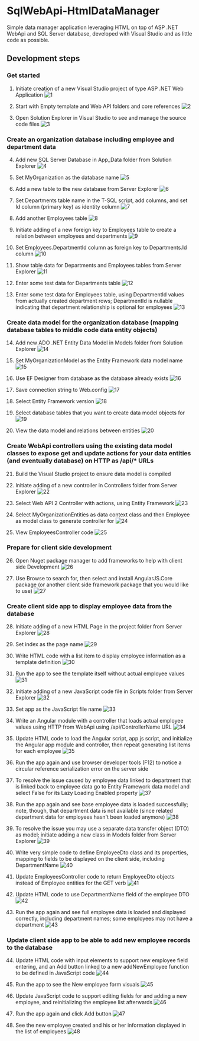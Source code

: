 # SqlWebApi-HtmlDataManager
Simple data manager application leveraging HTML on top of ASP .NET WebApi and SQL Server database, developed with Visual Studio and as little code as possible.

## Development steps
### Get started
1. Initiate creation of a new Visual Studio project of type ASP .NET Web Application
![1](https://raw.githubusercontent.com/SDolha/SqlWebApi-HtmlDataManger/master/Development-screenshots/1.png)

2. Start with Empty template and Web API folders and core references
![2](https://raw.githubusercontent.com/SDolha/SqlWebApi-HtmlDataManger/master/Development-screenshots/2.png)

3. Open Solution Explorer in Visual Studio to see and manage the source code files
![3](https://raw.githubusercontent.com/SDolha/SqlWebApi-HtmlDataManger/master/Development-screenshots/3.png)

### Create an organization database including employee and department data
4. Add new SQL Server Database in App_Data folder from Solution Explorer
![4](https://raw.githubusercontent.com/SDolha/SqlWebApi-HtmlDataManger/master/Development-screenshots/4.png)

5. Set MyOrganization as the database name
![5](https://raw.githubusercontent.com/SDolha/SqlWebApi-HtmlDataManger/master/Development-screenshots/5.png)

6. Add a new table to the new database from Server Explorer
![6](https://raw.githubusercontent.com/SDolha/SqlWebApi-HtmlDataManger/master/Development-screenshots/6.png)

7. Set Departments table name in the T-SQL script, add columns, and set Id column (primary key) as identity column
![7](https://raw.githubusercontent.com/SDolha/SqlWebApi-HtmlDataManger/master/Development-screenshots/7.png)

8. Add another Employees table
![8](https://raw.githubusercontent.com/SDolha/SqlWebApi-HtmlDataManger/master/Development-screenshots/8.png)

9. Initiate adding of a new foreign key to Employees table to create a relation between employees and departments
![9](https://raw.githubusercontent.com/SDolha/SqlWebApi-HtmlDataManger/master/Development-screenshots/9.png)

10. Set Employees.DepartmentId column as foreign key to Departments.Id column
![10](https://raw.githubusercontent.com/SDolha/SqlWebApi-HtmlDataManger/master/Development-screenshots/10.png)

11. Show table data for Departments and Employees tables from Server Explorer
![11](https://raw.githubusercontent.com/SDolha/SqlWebApi-HtmlDataManger/master/Development-screenshots/11.png)

12. Enter some test data for Departments table
![12](https://raw.githubusercontent.com/SDolha/SqlWebApi-HtmlDataManger/master/Development-screenshots/12.png)

13. Enter some test data for Employees table, using DepartmentId values from actually created department rows; DepartmentId is nullable indicating that department relationship is optional for employees
![13](https://raw.githubusercontent.com/SDolha/SqlWebApi-HtmlDataManger/master/Development-screenshots/13.png)

### Create data model for the organization database (mapping database tables to middle code data entity objects)
14. Add new ADO .NET Entity Data Model in Models folder from Solution Explorer
![14](https://raw.githubusercontent.com/SDolha/SqlWebApi-HtmlDataManger/master/Development-screenshots/14.png)

15. Set MyOrganizationModel as the Entity Framework data model name
![15](https://raw.githubusercontent.com/SDolha/SqlWebApi-HtmlDataManger/master/Development-screenshots/15.png)

16. Use EF Designer from database as the database already exists
![16](https://raw.githubusercontent.com/SDolha/SqlWebApi-HtmlDataManger/master/Development-screenshots/16.png)

17. Save connection string to Web.config
![17](https://raw.githubusercontent.com/SDolha/SqlWebApi-HtmlDataManger/master/Development-screenshots/17.png)

18. Select Entity Framework version
![18](https://raw.githubusercontent.com/SDolha/SqlWebApi-HtmlDataManger/master/Development-screenshots/18.png)

19. Select database tables that you want to create data model objects for
![19](https://raw.githubusercontent.com/SDolha/SqlWebApi-HtmlDataManger/master/Development-screenshots/19.png)

20. View the data model and relations between entities
![20](https://raw.githubusercontent.com/SDolha/SqlWebApi-HtmlDataManger/master/Development-screenshots/20.png)

### Create WebApi controllers using the existing data model classes to expose get and update actions for your data entities (and eventually database) on HTTP as /api/* URLs
21. Build the Visual Studio project to ensure data model is compiled
22. Initiate adding of a new controller in Controllers folder from Server Explorer
![22](https://raw.githubusercontent.com/SDolha/SqlWebApi-HtmlDataManger/master/Development-screenshots/22.png)

23. Select Web API 2 Controller with actions, using Entity Framework
![23](https://raw.githubusercontent.com/SDolha/SqlWebApi-HtmlDataManger/master/Development-screenshots/23.png)

24. Select MyOrganizationEntities as data context class and then Employee as model class to generate controller for
![24](https://raw.githubusercontent.com/SDolha/SqlWebApi-HtmlDataManger/master/Development-screenshots/24.png)

25. View EmployeesController code
![25](https://raw.githubusercontent.com/SDolha/SqlWebApi-HtmlDataManger/master/Development-screenshots/25.png)

### Prepare for client side development
26. Open Nuget package manager to add frameworks to help with client side Development
![26](https://raw.githubusercontent.com/SDolha/SqlWebApi-HtmlDataManger/master/Development-screenshots/26.png)

27. Use Browse to search for, then select and install AngularJS.Core package (or another client side framework package that you would like to use)
![27](https://raw.githubusercontent.com/SDolha/SqlWebApi-HtmlDataManger/master/Development-screenshots/27.png)

### Create client side app to display employee data from the database
28. Initiate adding of a new HTML Page in the project folder from Server Explorer
![28](https://raw.githubusercontent.com/SDolha/SqlWebApi-HtmlDataManger/master/Development-screenshots/28.png)

29. Set index as the page name
![29](https://raw.githubusercontent.com/SDolha/SqlWebApi-HtmlDataManger/master/Development-screenshots/29.png)

30. Write HTML code with a list item to display employee information as a template definition
![30](https://raw.githubusercontent.com/SDolha/SqlWebApi-HtmlDataManger/master/Development-screenshots/30.png)

31. Run the app to see the template itself without actual employee values
![31](https://raw.githubusercontent.com/SDolha/SqlWebApi-HtmlDataManger/master/Development-screenshots/31.png)

32. Initiate adding of a new JavaScript code file in Scripts folder from Server Explorer
![32](https://raw.githubusercontent.com/SDolha/SqlWebApi-HtmlDataManger/master/Development-screenshots/32.png)

33. Set app as the JavaScript file name
![33](https://raw.githubusercontent.com/SDolha/SqlWebApi-HtmlDataManger/master/Development-screenshots/33.png)

34. Write an Angular module with a controller that loads actual employee values using HTTP from WebApi using /api/ControllerName URL
![34](https://raw.githubusercontent.com/SDolha/SqlWebApi-HtmlDataManger/master/Development-screenshots/34.png)

35. Update HTML code to load the Angular script, app.js script, and initialize the Angular app module and controller, then repeat generating list items for each employee
![35](https://raw.githubusercontent.com/SDolha/SqlWebApi-HtmlDataManger/master/Development-screenshots/35.png)

36. Run the app again and use browser developer tools (F12) to notice a circular reference serialization error on the server side

37. To resolve the issue caused by employee data linked to department that is linked back to employee data go to Entity Framework data model and select False for its Lazy Loading Enabled property
![37](https://raw.githubusercontent.com/SDolha/SqlWebApi-HtmlDataManger/master/Development-screenshots/37.png)

38. Run the app again and see base employee data is loaded successfully; note, though, that department data is not available (since related department data for employees hasn't been loaded anymore)
![38](https://raw.githubusercontent.com/SDolha/SqlWebApi-HtmlDataManger/master/Development-screenshots/38.png)

39. To resolve the issue you may use a separate data transfer object (DTO) as model; initiate adding a new class in Models folder from Server Explorer
![39](https://raw.githubusercontent.com/SDolha/SqlWebApi-HtmlDataManger/master/Development-screenshots/39.png)

40. Write very simple code to define EmployeeDto class and its properties, mapping to fields to be displayed on the client side, including DepartmentName
![40](https://raw.githubusercontent.com/SDolha/SqlWebApi-HtmlDataManger/master/Development-screenshots/40.png)

41. Update EmployeesController code to return EmployeeDto objects instead of Employee entities for the GET verb
![41](https://raw.githubusercontent.com/SDolha/SqlWebApi-HtmlDataManger/master/Development-screenshots/41.png)

42. Update HTML code to use DepartmentName field of the employee DTO
![42](https://raw.githubusercontent.com/SDolha/SqlWebApi-HtmlDataManger/master/Development-screenshots/42.png)

43. Run the app again and see full employee data is loaded and displayed correctly, including department names; some employees may not have a department
![43](https://raw.githubusercontent.com/SDolha/SqlWebApi-HtmlDataManger/master/Development-screenshots/43.png)

### Update client side app to be able to add new employee records to the database
44. Update HTML code with input elements to support new employee field entering, and an Add button linked to a new addNewEmployee function to be defined in JavaScript code
![44](https://raw.githubusercontent.com/SDolha/SqlWebApi-HtmlDataManger/master/Development-screenshots/44.png)

45. Run the app to see the New employee form visuals
![45](https://raw.githubusercontent.com/SDolha/SqlWebApi-HtmlDataManger/master/Development-screenshots/45.png)

46. Update JavaScript code to support editing fields for and adding a new employee, and reinitializing the employee list afterwards
![46](https://raw.githubusercontent.com/SDolha/SqlWebApi-HtmlDataManger/master/Development-screenshots/46.png)

47. Run the app again and click Add button
![47](https://raw.githubusercontent.com/SDolha/SqlWebApi-HtmlDataManger/master/Development-screenshots/47.png)

48. See the new employee created and his or her information displayed in the list of employees
![48](https://raw.githubusercontent.com/SDolha/SqlWebApi-HtmlDataManger/master/Development-screenshots/48.png)
